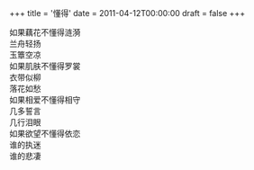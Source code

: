 +++
title = '懂得'
date = 2011-04-12T00:00:00
draft = false
+++

<div class="poem">
<pre>
如果藕花不懂得涟漪
兰舟轻扬
玉簟空凉
如果肌肤不懂得罗裳
衣带似柳
落花如愁
如果相爱不懂得相守
几多誓言
几行泪眼
如果欲望不懂得依恋
谁的执迷
谁的悲凄
</pre>
</div>
